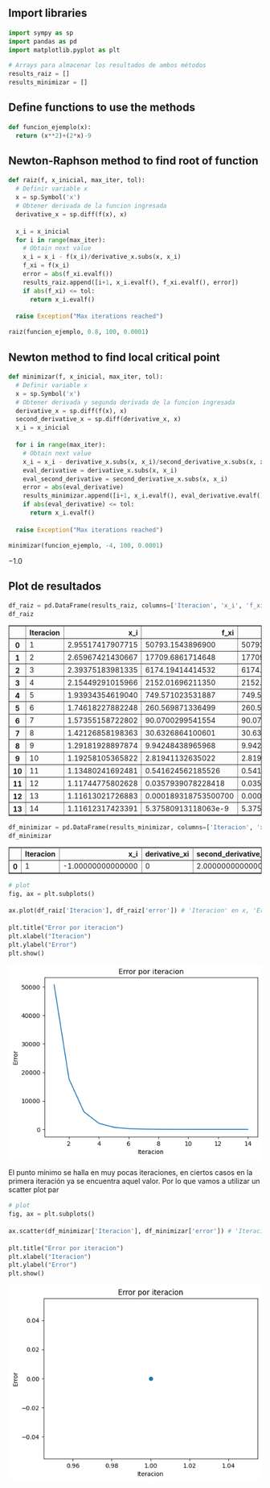 ## Import libraries


```python
import sympy as sp
import pandas as pd
import matplotlib.pyplot as plt
```


```python
# Arrays para almacenar los resultados de ambos métodos
results_raiz = []
results_minimizar = []
```

## Define functions to use the methods


```python
def funcion_ejemplo(x):
  return (x**2)+(2*x)-9
```

## Newton-Raphson method to find root of function


```python
def raiz(f, x_inicial, max_iter, tol):
  # Definir variable x
  x = sp.Symbol('x')
  # Obtener derivada de la funcion ingresada
  derivative_x = sp.diff(f(x), x)

  x_i = x_inicial
  for i in range(max_iter):
    # Obtain next value
    x_i = x_i - f(x_i)/derivative_x.subs(x, x_i)
    f_xi = f(x_i)
    error = abs(f_xi.evalf())
    results_raiz.append([i+1, x_i.evalf(), f_xi.evalf(), error])
    if abs(f_xi) <= tol:
      return x_i.evalf()

  raise Exception("Max iterations reached")
```


```python
raiz(funcion_ejemplo, 0.8, 100, 0.0001)
```

## Newton method to find local critical point


```python
def minimizar(f, x_inicial, max_iter, tol):
  # Definir variable x
  x = sp.Symbol('x')
  # Obtener derivada y segunda derivada de la funcion ingresada
  derivative_x = sp.diff(f(x), x)
  second_derivative_x = sp.diff(derivative_x, x)
  x_i = x_inicial

  for i in range(max_iter):
    # Obtain next value
    x_i = x_i - derivative_x.subs(x, x_i)/second_derivative_x.subs(x, x_i)
    eval_derivative = derivative_x.subs(x, x_i)
    eval_second_derivative = second_derivative_x.subs(x, x_i)
    error = abs(eval_derivative)
    results_minimizar.append([i+1, x_i.evalf(), eval_derivative.evalf(), eval_second_derivative.evalf(), error])
    if abs(eval_derivative) <= tol:
      return x_i.evalf()

  raise Exception("Max iterations reached")
```


```python
minimizar(funcion_ejemplo, -4, 100, 0.0001)
```




$\displaystyle -1.0$



## Plot de resultados


```python
df_raiz = pd.DataFrame(results_raiz, columns=['Iteracion', 'x_i', 'f_xi', 'error'])
df_raiz
```




<div>
<style scoped>
    .dataframe tbody tr th:only-of-type {
        vertical-align: middle;
    }

    .dataframe tbody tr th {
        vertical-align: top;
    }

    .dataframe thead th {
        text-align: right;
    }
</style>
<table border="1" class="dataframe">
  <thead>
    <tr style="text-align: right;">
      <th></th>
      <th>Iteracion</th>
      <th>x_i</th>
      <th>f_xi</th>
      <th>error</th>
    </tr>
  </thead>
  <tbody>
    <tr>
      <th>0</th>
      <td>1</td>
      <td>2.95517417907715</td>
      <td>50793.1543896900</td>
      <td>50793.1543896900</td>
    </tr>
    <tr>
      <th>1</th>
      <td>2</td>
      <td>2.65967421430667</td>
      <td>17709.6861714648</td>
      <td>17709.6861714648</td>
    </tr>
    <tr>
      <th>2</th>
      <td>3</td>
      <td>2.39375183981335</td>
      <td>6174.19414414532</td>
      <td>6174.19414414532</td>
    </tr>
    <tr>
      <th>3</th>
      <td>4</td>
      <td>2.15449291015966</td>
      <td>2152.01696211350</td>
      <td>2152.01696211350</td>
    </tr>
    <tr>
      <th>4</th>
      <td>5</td>
      <td>1.93934354619040</td>
      <td>749.571023531887</td>
      <td>749.571023531887</td>
    </tr>
    <tr>
      <th>5</th>
      <td>6</td>
      <td>1.74618227882248</td>
      <td>260.569871336499</td>
      <td>260.569871336499</td>
    </tr>
    <tr>
      <th>6</th>
      <td>7</td>
      <td>1.57355158722802</td>
      <td>90.0700299541554</td>
      <td>90.0700299541554</td>
    </tr>
    <tr>
      <th>7</th>
      <td>8</td>
      <td>1.42126858198363</td>
      <td>30.6326864100601</td>
      <td>30.6326864100601</td>
    </tr>
    <tr>
      <th>8</th>
      <td>9</td>
      <td>1.29181928897874</td>
      <td>9.94248438965968</td>
      <td>9.94248438965968</td>
    </tr>
    <tr>
      <th>9</th>
      <td>10</td>
      <td>1.19258105365822</td>
      <td>2.81941132635022</td>
      <td>2.81941132635022</td>
    </tr>
    <tr>
      <th>10</th>
      <td>11</td>
      <td>1.13480241692481</td>
      <td>0.541624562185526</td>
      <td>0.541624562185526</td>
    </tr>
    <tr>
      <th>11</th>
      <td>12</td>
      <td>1.11744775802628</td>
      <td>0.0357939078228418</td>
      <td>0.0357939078228418</td>
    </tr>
    <tr>
      <th>12</th>
      <td>13</td>
      <td>1.11613021726883</td>
      <td>0.000189318753500700</td>
      <td>0.000189318753500700</td>
    </tr>
    <tr>
      <th>13</th>
      <td>14</td>
      <td>1.11612317423391</td>
      <td>5.37580913118063e-9</td>
      <td>5.37580913118063e-9</td>
    </tr>
  </tbody>
</table>
</div>




```python
df_minimizar = pd.DataFrame(results_minimizar, columns=['Iteracion', 'x_i', 'derivative_xi', 'second_derivative_xi', 'error'])
df_minimizar
```




<div>
<style scoped>
    .dataframe tbody tr th:only-of-type {
        vertical-align: middle;
    }

    .dataframe tbody tr th {
        vertical-align: top;
    }

    .dataframe thead th {
        text-align: right;
    }
</style>
<table border="1" class="dataframe">
  <thead>
    <tr style="text-align: right;">
      <th></th>
      <th>Iteracion</th>
      <th>x_i</th>
      <th>derivative_xi</th>
      <th>second_derivative_xi</th>
      <th>error</th>
    </tr>
  </thead>
  <tbody>
    <tr>
      <th>0</th>
      <td>1</td>
      <td>-1.00000000000000</td>
      <td>0</td>
      <td>2.00000000000000</td>
      <td>0</td>
    </tr>
  </tbody>
</table>
</div>




```python
# plot
fig, ax = plt.subplots()

ax.plot(df_raiz['Iteracion'], df_raiz['error']) # 'Iteracion' en x, 'Error' en y

plt.title("Error por iteracion")
plt.xlabel("Iteracion")
plt.ylabel("Error")
plt.show()
```


    
![png](output_14_0.png)
    


El punto mínimo se halla en muy pocas iteraciones, en ciertos casos en la primera iteración ya se encuentra aquel valor. Por lo que vamos a utilizar un scatter plot par


```python
# plot
fig, ax = plt.subplots()

ax.scatter(df_minimizar['Iteracion'], df_minimizar['error']) # 'Iteracion' en x, 'Error' en y

plt.title("Error por iteracion")
plt.xlabel("Iteracion")
plt.ylabel("Error")
plt.show()
```


    
![png](output_16_0.png)
    



```python

```
